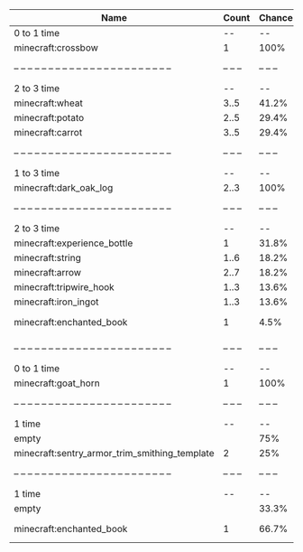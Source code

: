 | Name                                          | Count | Chance | Weight | Comment                    |
| --------------------------------------------- | ----- | ------ | ------ | -------------------------- |
| 0 to 1 time                                   |    -- |     -- |     -- |                            |
| minecraft:crossbow                            |     1 |   100% |      1 |                            |
| – – – – – – – – – – – – – – – – – – – – – – – | – – – | – – –  | – – –  | – – – – – – – – – – – – –  |
| 2 to 3 time                                   |    -- |     -- |     -- |                            |
| minecraft:wheat                               |  3..5 |  41.2% |   7/17 |                            |
| minecraft:potato                              |  2..5 |  29.4% |   5/17 |                            |
| minecraft:carrot                              |  3..5 |  29.4% |   5/17 |                            |
| – – – – – – – – – – – – – – – – – – – – – – – | – – – | – – –  | – – –  | – – – – – – – – – – – – –  |
| 1 to 3 time                                   |    -- |     -- |     -- |                            |
| minecraft:dark_oak_log                        |  2..3 |   100% |      1 |                            |
| – – – – – – – – – – – – – – – – – – – – – – – | – – – | – – –  | – – –  | – – – – – – – – – – – – –  |
| 2 to 3 time                                   |    -- |     -- |     -- |                            |
| minecraft:experience_bottle                   |     1 |  31.8% |   7/22 |                            |
| minecraft:string                              |  1..6 |  18.2% |   4/22 |                            |
| minecraft:arrow                               |  2..7 |  18.2% |   4/22 |                            |
| minecraft:tripwire_hook                       |  1..3 |  13.6% |   3/22 |                            |
| minecraft:iron_ingot                          |  1..3 |  13.6% |   3/22 |                            |
| minecraft:enchanted_book                      |     1 |   4.5% |   1/22 | enchantments: *            |
| – – – – – – – – – – – – – – – – – – – – – – – | – – – | – – –  | – – –  | – – – – – – – – – – – – –  |
| 0 to 1 time                                   |    -- |     -- |     -- |                            |
| minecraft:goat_horn                           |     1 |   100% |      1 |                            |
| – – – – – – – – – – – – – – – – – – – – – – – | – – – | – – –  | – – –  | – – – – – – – – – – – – –  |
| 1 time                                        |    -- |     -- |     -- |                            |
| empty                                         |       |    75% |    3/4 |                            |
| minecraft:sentry_armor_trim_smithing_template |     2 |    25% |    1/4 |                            |
| – – – – – – – – – – – – – – – – – – – – – – – | – – – | – – –  | – – –  | – – – – – – – – – – – – –  |
| 1 time                                        |    -- |     -- |     -- |                            |
| empty                                         |       |  33.3% |    1/3 |                            |
| minecraft:enchanted_book                      |     1 |  66.7% |    2/3 | enchantments: quick_charge |
